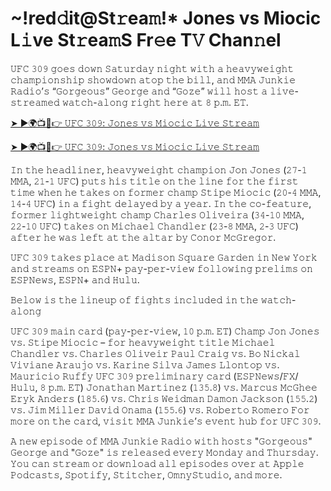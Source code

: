 <h1>~!red𝚍it@St𝚛ea𝚖!* Jones vs Miocic L𝚒ve St𝚛ea𝚖S Fr𝚎e T𝚅 Chan𝚗el</h1>

𝚄𝙵𝙲 𝟹𝟶𝟿 𝚐𝚘𝚎𝚜 𝚍𝚘𝚠𝚗 𝚂𝚊𝚝𝚞𝚛𝚍𝚊𝚢 𝚗𝚒𝚐𝚑𝚝 𝚠𝚒𝚝𝚑 𝚊 𝚑𝚎𝚊𝚟𝚢𝚠𝚎𝚒𝚐𝚑𝚝 𝚌𝚑𝚊𝚖𝚙𝚒𝚘𝚗𝚜𝚑𝚒𝚙 𝚜𝚑𝚘𝚠𝚍𝚘𝚠𝚗 𝚊𝚝𝚘𝚙 𝚝𝚑𝚎 𝚋𝚒𝚕𝚕, 𝚊𝚗𝚍 𝙼𝙼𝙰 𝙹𝚞𝚗𝚔𝚒𝚎 𝚁𝚊𝚍𝚒𝚘’𝚜 “𝙶𝚘𝚛𝚐𝚎𝚘𝚞𝚜” 𝙶𝚎𝚘𝚛𝚐𝚎 𝚊𝚗𝚍 “𝙶𝚘𝚣𝚎” 𝚠𝚒𝚕𝚕 𝚑𝚘𝚜𝚝 𝚊 𝚕𝚒𝚟𝚎-𝚜𝚝𝚛𝚎𝚊𝚖𝚎𝚍 𝚠𝚊𝚝𝚌𝚑-𝚊𝚕𝚘𝚗𝚐 𝚛𝚒𝚐𝚑𝚝 𝚑𝚎𝚛𝚎 𝚊𝚝 𝟾 𝚙.𝚖. 𝙴𝚃.

[➤ ►🌍📺📱👉 𝚄𝙵𝙲 𝟹𝟶𝟿: 𝙹𝚘𝚗𝚎𝚜 𝚟𝚜 𝙼𝚒𝚘𝚌𝚒𝚌 𝙻𝚒𝚟𝚎 𝚂𝚝𝚛𝚎𝚊𝚖](https://t.co/OTozO2CcGQ)

[➤ ►🌍📺📱👉 𝚄𝙵𝙲 𝟹𝟶𝟿: 𝙹𝚘𝚗𝚎𝚜 𝚟𝚜 𝙼𝚒𝚘𝚌𝚒𝚌 𝙻𝚒𝚟𝚎 𝚂𝚝𝚛𝚎𝚊𝚖](https://t.co/OTozO2CcGQ)

𝙸𝚗 𝚝𝚑𝚎 𝚑𝚎𝚊𝚍𝚕𝚒𝚗𝚎𝚛, 𝚑𝚎𝚊𝚟𝚢𝚠𝚎𝚒𝚐𝚑𝚝 𝚌𝚑𝚊𝚖𝚙𝚒𝚘𝚗 𝙹𝚘𝚗 𝙹𝚘𝚗𝚎𝚜 (𝟸𝟽-𝟷 𝙼𝙼𝙰, 𝟸𝟷-𝟷 𝚄𝙵𝙲) 𝚙𝚞𝚝𝚜 𝚑𝚒𝚜 𝚝𝚒𝚝𝚕𝚎 𝚘𝚗 𝚝𝚑𝚎 𝚕𝚒𝚗𝚎 𝚏𝚘𝚛 𝚝𝚑𝚎 𝚏𝚒𝚛𝚜𝚝 𝚝𝚒𝚖𝚎 𝚠𝚑𝚎𝚗 𝚑𝚎 𝚝𝚊𝚔𝚎𝚜 𝚘𝚗 𝚏𝚘𝚛𝚖𝚎𝚛 𝚌𝚑𝚊𝚖𝚙 𝚂𝚝𝚒𝚙𝚎 𝙼𝚒𝚘𝚌𝚒𝚌 (𝟸𝟶-𝟺 𝙼𝙼𝙰, 𝟷𝟺-𝟺 𝚄𝙵𝙲) 𝚒𝚗 𝚊 𝚏𝚒𝚐𝚑𝚝 𝚍𝚎𝚕𝚊𝚢𝚎𝚍 𝚋𝚢 𝚊 𝚢𝚎𝚊𝚛. 𝙸𝚗 𝚝𝚑𝚎 𝚌𝚘-𝚏𝚎𝚊𝚝𝚞𝚛𝚎, 𝚏𝚘𝚛𝚖𝚎𝚛 𝚕𝚒𝚐𝚑𝚝𝚠𝚎𝚒𝚐𝚑𝚝 𝚌𝚑𝚊𝚖𝚙 𝙲𝚑𝚊𝚛𝚕𝚎𝚜 𝙾𝚕𝚒𝚟𝚎𝚒𝚛𝚊 (𝟹𝟺-𝟷𝟶 𝙼𝙼𝙰, 𝟸𝟸-𝟷𝟶 𝚄𝙵𝙲) 𝚝𝚊𝚔𝚎𝚜 𝚘𝚗 𝙼𝚒𝚌𝚑𝚊𝚎𝚕 𝙲𝚑𝚊𝚗𝚍𝚕𝚎𝚛 (𝟸𝟹-𝟾 𝙼𝙼𝙰, 𝟸-𝟹 𝚄𝙵𝙲) 𝚊𝚏𝚝𝚎𝚛 𝚑𝚎 𝚠𝚊𝚜 𝚕𝚎𝚏𝚝 𝚊𝚝 𝚝𝚑𝚎 𝚊𝚕𝚝𝚊𝚛 𝚋𝚢 𝙲𝚘𝚗𝚘𝚛 𝙼𝚌𝙶𝚛𝚎𝚐𝚘𝚛.

𝚄𝙵𝙲 𝟹𝟶𝟿 𝚝𝚊𝚔𝚎𝚜 𝚙𝚕𝚊𝚌𝚎 𝚊𝚝 𝙼𝚊𝚍𝚒𝚜𝚘𝚗 𝚂𝚚𝚞𝚊𝚛𝚎 𝙶𝚊𝚛𝚍𝚎𝚗 𝚒𝚗 𝙽𝚎𝚠 𝚈𝚘𝚛𝚔 𝚊𝚗𝚍 𝚜𝚝𝚛𝚎𝚊𝚖𝚜 𝚘𝚗 𝙴𝚂𝙿𝙽+ 𝚙𝚊𝚢-𝚙𝚎𝚛-𝚟𝚒𝚎𝚠 𝚏𝚘𝚕𝚕𝚘𝚠𝚒𝚗𝚐 𝚙𝚛𝚎𝚕𝚒𝚖𝚜 𝚘𝚗 𝙴𝚂𝙿𝙽𝚎𝚠𝚜, 𝙴𝚂𝙿𝙽+ 𝚊𝚗𝚍 𝙷𝚞𝚕𝚞.

𝙱𝚎𝚕𝚘𝚠 𝚒𝚜 𝚝𝚑𝚎 𝚕𝚒𝚗𝚎𝚞𝚙 𝚘𝚏 𝚏𝚒𝚐𝚑𝚝𝚜 𝚒𝚗𝚌𝚕𝚞𝚍𝚎𝚍 𝚒𝚗 𝚝𝚑𝚎 𝚠𝚊𝚝𝚌𝚑-𝚊𝚕𝚘𝚗𝚐

𝚄𝙵𝙲 𝟹𝟶𝟿 𝚖𝚊𝚒𝚗 𝚌𝚊𝚛𝚍 (𝚙𝚊𝚢-𝚙𝚎𝚛-𝚟𝚒𝚎𝚠, 𝟷𝟶 𝚙.𝚖. 𝙴𝚃)
𝙲𝚑𝚊𝚖𝚙 𝙹𝚘𝚗 𝙹𝚘𝚗𝚎𝚜 𝚟𝚜. 𝚂𝚝𝚒𝚙𝚎 𝙼𝚒𝚘𝚌𝚒𝚌 – 𝚏𝚘𝚛 𝚑𝚎𝚊𝚟𝚢𝚠𝚎𝚒𝚐𝚑𝚝 𝚝𝚒𝚝𝚕𝚎
𝙼𝚒𝚌𝚑𝚊𝚎𝚕 𝙲𝚑𝚊𝚗𝚍𝚕𝚎𝚛 𝚟𝚜. 𝙲𝚑𝚊𝚛𝚕𝚎𝚜 𝙾𝚕𝚒𝚟𝚎𝚒𝚛
𝙿𝚊𝚞𝚕 𝙲𝚛𝚊𝚒𝚐 𝚟𝚜. 𝙱𝚘 𝙽𝚒𝚌𝚔𝚊𝚕
𝚅𝚒𝚟𝚒𝚊𝚗𝚎 𝙰𝚛𝚊𝚞𝚓𝚘 𝚟𝚜. 𝙺𝚊𝚛𝚒𝚗𝚎 𝚂𝚒𝚕𝚟𝚊
𝙹𝚊𝚖𝚎𝚜 𝙻𝚕𝚘𝚗𝚝𝚘𝚙 𝚟𝚜. 𝙼𝚊𝚞𝚛𝚒𝚌𝚒𝚘 𝚁𝚞𝚏𝚏𝚢
𝚄𝙵𝙲 𝟹𝟶𝟿 𝚙𝚛𝚎𝚕𝚒𝚖𝚒𝚗𝚊𝚛𝚢 𝚌𝚊𝚛𝚍 (𝙴𝚂𝙿𝙽𝚎𝚠𝚜/𝙵𝚇/𝙷𝚞𝚕𝚞, 𝟾 𝚙.𝚖. 𝙴𝚃)
𝙹𝚘𝚗𝚊𝚝𝚑𝚊𝚗 𝙼𝚊𝚛𝚝𝚒𝚗𝚎𝚣 (𝟷𝟹𝟻.𝟾) 𝚟𝚜. 𝙼𝚊𝚛𝚌𝚞𝚜 𝙼𝚌𝙶𝚑𝚎𝚎
𝙴𝚛𝚢𝚔 𝙰𝚗𝚍𝚎𝚛𝚜 (𝟷𝟾𝟻.𝟼) 𝚟𝚜. 𝙲𝚑𝚛𝚒𝚜 𝚆𝚎𝚒𝚍𝚖𝚊𝚗
𝙳𝚊𝚖𝚘𝚗 𝙹𝚊𝚌𝚔𝚜𝚘𝚗 (𝟷𝟻𝟻.𝟸) 𝚟𝚜. 𝙹𝚒𝚖 𝙼𝚒𝚕𝚕𝚎𝚛
𝙳𝚊𝚟𝚒𝚍 𝙾𝚗𝚊𝚖𝚊 (𝟷𝟻𝟻.𝟼) 𝚟𝚜. 𝚁𝚘𝚋𝚎𝚛𝚝𝚘 𝚁𝚘𝚖𝚎𝚛𝚘
𝙵𝚘𝚛 𝚖𝚘𝚛𝚎 𝚘𝚗 𝚝𝚑𝚎 𝚌𝚊𝚛𝚍, 𝚟𝚒𝚜𝚒𝚝 𝙼𝙼𝙰 𝙹𝚞𝚗𝚔𝚒𝚎’𝚜 𝚎𝚟𝚎𝚗𝚝 𝚑𝚞𝚋 𝚏𝚘𝚛 𝚄𝙵𝙲 𝟹𝟶𝟿.

𝙰 𝚗𝚎𝚠 𝚎𝚙𝚒𝚜𝚘𝚍𝚎 𝚘𝚏 𝙼𝙼𝙰 𝙹𝚞𝚗𝚔𝚒𝚎 𝚁𝚊𝚍𝚒𝚘 𝚠𝚒𝚝𝚑 𝚑𝚘𝚜𝚝𝚜 "𝙶𝚘𝚛𝚐𝚎𝚘𝚞𝚜" 𝙶𝚎𝚘𝚛𝚐𝚎 𝚊𝚗𝚍 "𝙶𝚘𝚣𝚎" 𝚒𝚜 𝚛𝚎𝚕𝚎𝚊𝚜𝚎𝚍 𝚎𝚟𝚎𝚛𝚢 𝙼𝚘𝚗𝚍𝚊𝚢 𝚊𝚗𝚍 𝚃𝚑𝚞𝚛𝚜𝚍𝚊𝚢. 𝚈𝚘𝚞 𝚌𝚊𝚗 𝚜𝚝𝚛𝚎𝚊𝚖 𝚘𝚛 𝚍𝚘𝚠𝚗𝚕𝚘𝚊𝚍 𝚊𝚕𝚕 𝚎𝚙𝚒𝚜𝚘𝚍𝚎𝚜 𝚘𝚟𝚎𝚛 𝚊𝚝 𝙰𝚙𝚙𝚕𝚎 𝙿𝚘𝚍𝚌𝚊𝚜𝚝𝚜, 𝚂𝚙𝚘𝚝𝚒𝚏𝚢, 𝚂𝚝𝚒𝚝𝚌𝚑𝚎𝚛, 𝙾𝚖𝚗𝚢𝚂𝚝𝚞𝚍𝚒𝚘, 𝚊𝚗𝚍 𝚖𝚘𝚛𝚎.
